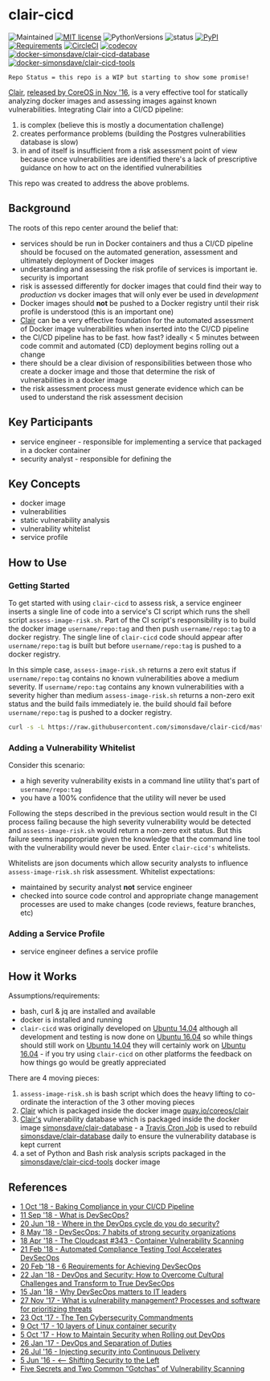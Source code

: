 # clair-cicd

![Maintained](https://img.shields.io/maintenance/yes/2020.svg)
[![MIT license](http://img.shields.io/badge/license-MIT-brightgreen.svg)](http://opensource.org/licenses/MIT)
![PythonVersions](https://img.shields.io/pypi/pyversions/clair-cicd.svg?style=flat)
![status](https://img.shields.io/pypi/status/clair-cicd.svg?style=flat)
[![PyPI](https://img.shields.io/pypi/v/clair-cicd.svg?style=flat)](https://pypi.python.org/pypi/clair-cicd)
[![Requirements](https://requires.io/github/simonsdave/clair-cicd/requirements.svg?branch=master)](https://requires.io/github/simonsdave/clair-cicd/requirements/?branch=master)
[![CircleCI](https://circleci.com/gh/simonsdave/clair-cicd.svg?style=shield)](https://circleci.com/gh/simonsdave/clair-cicd)
[![codecov](https://codecov.io/gh/simonsdave/clair-cicd/branch/master/graph/badge.svg)](https://codecov.io/gh/simonsdave/clair-cicd)
[![docker-simonsdave/clair-cicd-database](https://img.shields.io/badge/docker-simonsdave%2Fclair%20cicd%20database-blue.svg)](https://hub.docker.com/r/simonsdave/clair-cicd-database/)
[![docker-simonsdave/clair-cicd-tools](https://img.shields.io/badge/docker-simonsdave%2Fclair%20cicd%20tools-blue.svg)](https://hub.docker.com/r/simonsdave/clair-cicd-tools/)

```
Repo Status = this repo is a WIP but starting to show some promise!
```

[Clair](https://github.com/coreos/clair),
[released by CoreOS in Nov '16](https://coreos.com/blog/vulnerability-analysis-for-containers/),
is a very effective tool for statically analyzing docker images
and assessing images against known vulnerabilities.
Integrating Clair into a CI/CD pipeline:

1. is complex (believe this is mostly a documentation challenge)
1. creates performance problems (building the Postgres vulnerabilities database is slow)
1. in and of itself is insufficient from a risk assessment point of view because once vulnerabilities
are identified there's a lack of prescriptive guidance on how to act on
the identified vulnerabilities

This repo was created to address the above problems.

## Background

The roots of this repo center around the belief that:

* services should be run in Docker containers and thus a CI/CD
pipeline should be focused on the automated generation, assessment
and ultimately deployment of Docker images
* understanding and assessing the risk profile of services is important
ie. security is important
* risk is assessed differently for docker images that could find their
way to *production* vs docker images that will only ever be used in *development*
* Docker images should **not** be pushed to a Docker registry until
their risk profile is understood (this is an important one)
* [Clair](https://github.com/coreos/clair) can be a very effective
foundation for the automated assessment of Docker image
vulnerabilities when inserted into the CI/CD pipeline
* the CI/CD pipeline has to be fast. how fast? ideally < 5 minutes
between code commit and automated (CD) deployment begins rolling
out a change
* there should be a clear division of responsibilities between
those who create a docker image and those that determine the
risk of vulnerabilities in a docker image
* the risk assessment process must generate evidence which
can be used to understand the risk assessment decision

## Key Participants

* service engineer - responsible for implementing a service that packaged
in a docker container
* security analyst - responsible for defining the

## Key Concepts

* docker image
* vulnerabilities
* static vulnerability analysis
* vulnerability whitelist
* service profile

## How to Use

### Getting Started

To get started with using ```clair-cicd```
to assess risk,
a service engineer inserts a single line of code into a
service's CI script which runs the shell script ```assess-image-risk.sh```.
Part of the CI script's responsibility is to build the docker image
```username/repo:tag``` and then push ```username/repo:tag```
to a docker registry.
The single line of ```clair-cicd``` code should appear after
```username/repo:tag``` is built but
before ```username/repo:tag``` is pushed to a docker registry.

In this simple case, ```assess-image-risk.sh``` returns a zero
exit status if ```username/repo:tag``` contains no known vulnerabilities
above a medium severity. If ```username/repo:tag``` contains
any known vulnerabilities with a severity higher than medium ```assess-image-risk.sh``` returns a non-zero exit status
and the build fails immediately
ie. the build should fail before ```username/repo:tag```
is pushed to a docker registry.

```bash
curl -s -L https://raw.githubusercontent.com/simonsdave/clair-cicd/master/bin/assess-image-risk.sh | bash -s -- "username/repo:tag"
```

### Adding a Vulnerability Whitelist

Consider this scenario:

* a high severity vulnerability exists
in a command line utility that's part of ```username/repo:tag```
* you have a 100% confidence that the utility will never be used

Following the steps described in the previous section
would result in the CI process failing because the high severity
vulnerability would be detected and ```assess-image-risk.sh```
would return a non-zero exit status. But this failure seems
inappropriate given the knowledge that the command line
tool with the vulnerability would never be used.
Enter ```clair-cicd's``` whitelists.

Whitelists are json documents which allow security analysts
to influence ```assess-image-risk.sh``` risk assessment.
Whitelist expectations:

* maintained by security analyst **not** service engineer
* checked into source code control and appropriate change
management processes are used to make changes (code reviews, feature
branches, etc)

### Adding a Service Profile

* service engineer defines a service profile

## How it Works

Assumptions/requirements:

* bash, curl & jq are installed and available
* docker is installed and running
* ```clair-cicd``` was originally developed on [Ubuntu 14.04](http://releases.ubuntu.com/14.04/)
although all development and testing is now done on [Ubuntu 16.04](http://releases.ubuntu.com/16.04/)
so while things should still work on [Ubuntu 14.04](http://releases.ubuntu.com/14.04/)
they will certainly work on [Ubuntu 16.04](http://releases.ubuntu.com/16.04/) - if you
try using ```clair-cicd``` on other platforms the feedback on how things go would be
greatly appreciated

There are 4 moving pieces:

1. ```assess-image-risk.sh``` is bash script which does
the heavy lifting to co-ordinate
the interaction of the 3 other moving pieces
1. [Clair](https://github.com/coreos/clair) which
is packaged inside the docker image [quay.io/coreos/clair](https://quay.io/repository/coreos/clair)
1. [Clair's](https://github.com/coreos/clair) vulnerability database
which is packaged inside the docker image
[simonsdave/clair-database](https://hub.docker.com/r/simonsdave/clair-database/) -
a [Travis Cron Job](https://docs.travis-ci.com/user/cron-jobs/)
is used to rebuild
[simonsdave/clair-database](https://hub.docker.com/r/simonsdave/clair-database/)
daily to ensure
the vulnerability database is kept current
1. a set of Python and Bash risk analysis scripts packaged in the
[simonsdave/clair-cicd-tools](https://hub.docker.com/r/simonsdave/clair-cicd-tools/)
docker image

## References

* [1 Oct '18 - Baking Compliance in your CI/CD Pipeline](https://thenewstack.io/baking-compliance-in-your-ci-cd-pipeline)
* [11 Sep '18 - What is DevSecOps?](https://medium.com/@aditi.chaudhry92/what-is-devsecops-cb14cfd457b2)
* [20 Jun '18 - Where in the DevOps cycle do you do security?](https://opensource.com/article/18/6/where-cycle-security-devops)
* [8 May '18 - DevSecOps: 7 habits of strong security organizations](https://enterprisersproject.com/article/2018/5/devsecops-7-habits-strong-security-organizations)
* [18 Apr '18 - The Cloudcast #343 - Container Vulnerability Scanning](http://www.thecloudcast.net/2018/04/the-cloudcast-343-container.html)
* [21 Feb '18 - Automated Compliance Testing Tool Accelerates DevSecOps](https://www.securityweek.com/automated-compliance-testing-tool-accelerates-devsecops)
* [20 Feb '18 - 6 Requirements for Achieving DevSecOps](https://securityboulevard.com/2018/02/6-requirements-for-achieving-devsecops/)
* [22 Jan '18 - DevOps and Security: How to Overcome Cultural Challenges and Transform to True DevSecOps](https://thenewstack.io/devops-security-overcome-cultural-challenges-transform-true-devsecops/)
* [15 Jan '18 - Why DevSecOps matters to IT leaders](https://enterprisersproject.com/article/2018/1/why-devsecops-matters-it-leaders)
* [27 Nov '17 - What is vulnerability management? Processes and software for prioritizing threats](https://www.csoonline.com/article/3238080/vulnerabilities/what-is-vulnerability-management-processes-and-software-for-prioritizing-threats.html)
* [23 Oct '17 - The Ten Cybersecurity Commandments](http://www.securityweek.com/ten-cybersecurity-commandments)
* [9 Oct '17 - 10 layers of Linux container security](https://opensource.com/article/17/10/10-layers-container-security)
* [5 Oct '17 - How to Maintain Security when Rolling out DevOps](https://www.informationweek.com/devops/how-to-maintain-security-when-rolling-out-devops/a/d-id/1330047?imm_mid=0f71d7&cmp=em-webops-na-na-newsltr_security_20171010_length_control)
* [26 Jan '17 - DevOps and Separation of Duties](https://www.newcontext.com/devops-and-separation-of-duties/)
* [26 Jul '16 - Injecting security into Continuous Delivery](https://www.oreilly.com/learning/injecting-security-into-continuous-delivery)
* [5 Jun '16 - <— Shifting Security to the Left](http://www.devsecops.org/blog/2016/5/20/-security)
* [Five Secrets and Two Common “Gotchas” of Vulnerability Scanning](https://www.kennasecurity.com/resources/secrets-gotchas-of-vuln-scanning)
